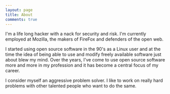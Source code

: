 ```yaml
---
layout: page
title: About
comments: true
---
```


I'm a life long hacker with a nack for security and risk. I'm currently employed at Mozilla, the makers of FireFox and defenders of the open web. 

I started using open source software in the 90's as a Linux user and at the time the idea of being able to use and modify freely available software just about blew my mind. Over the years, I've come to use open source software more and more in my profession and it has become a central focus of my career.

I consider myself an aggressive problem solver. I like to work on really hard problems with other talented people who want to do the same.